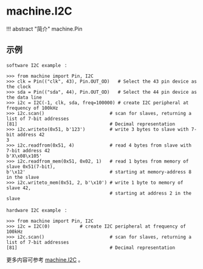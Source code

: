 # machine.I2C  

!!! abstract "简介"
    machine.Pin

## 示例 

`software I2C example ` :
```
>>> from machine import Pin, I2C
>>> clk = Pin(("clk", 43), Pin.OUT_OD)   # Select the 43 pin device as the clock
>>> sda = Pin(("sda", 44), Pin.OUT_OD)   # Select the 44 pin device as the data line
>>> i2c = I2C(-1, clk, sda, freq=100000) # create I2C peripheral at frequency of 100kHz
>>> i2c.scan()                        # scan for slaves, returning a list of 7-bit addresses
[81]                                  # Decimal representation
>>> i2c.writeto(0x51, b'123')         # write 3 bytes to slave with 7-bit address 42
3 
>>> i2c.readfrom(0x51, 4)             # read 4 bytes from slave with 7-bit address 42
b'X\x08\x105'
>>> i2c.readfrom_mem(0x51, 0x02, 1)   # read 1 bytes from memory of slave 0x51(7-bit),
b'\x12'                               # starting at memory-address 8 in the slave
>>> i2c.writeto_mem(0x51, 2, b'\x10') # write 1 byte to memory of slave 42,
                                      # starting at address 2 in the slave
```

`hardware I2C example ` :
```
>>> from machine import Pin, I2C
>>> i2c = I2C(0)           # create I2C peripheral at frequency of 100kHz
>>> i2c.scan()                        # scan for slaves, returning a list of 7-bit addresses
[81]                                  # Decimal representation
```

  更多内容可参考 [machine.I2C](http://docs.micropython.org/en/latest/pyboard/library/machine.I2C.html) 。